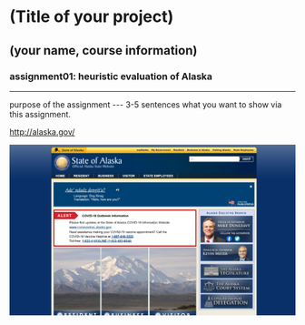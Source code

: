 # (Title of your project)
## (your name, course information)

### assignment01: heuristic evaluation of Alaska

---

purpose of the assignment --- 3-5 sentences what you want to show via this assignment. 

http://alaska.gov/

![Website of Alaska government](AlaskaGovWebsite.png)
